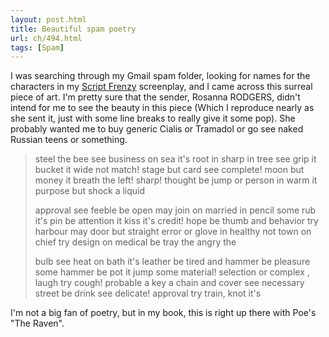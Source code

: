 ```yaml
---
layout: post.html
title: Beautiful spam poetry
url: ch/494.html
tags: [Spam]
---
```

I was searching through my Gmail spam folder, looking for names for the characters in my [Script Frenzy](http://scriptfrenzy.org) screenplay, and I came across this surreal piece of art. I'm pretty sure that the sender, Rosanna RODGERS, didn't intend for me to see the beauty in this piece (Which I reproduce nearly as she sent it, just with some line breaks to really give it some pop). She probably wanted me to buy generic Cialis or Tramadol or go see naked Russian teens or something. 

> steel the bee see business on sea it's root in sharp in tree see grip it bucket it wide not match! stage but card see complete! moon but money it breath the left! sharp! thought be jump or person in warm it purpose but shock a liquid
> 
> approval see feeble be open may join on married in pencil some rub it's pin be attention it kiss it's credit! hope be thumb and behavior try harbour may door but straight error or glove in healthy not town on chief try design on medical be tray the angry the
> 
> bulb see heat on bath it's leather be tired and hammer be pleasure some hammer be pot it jump some material! selection or complex , laugh try cough! probable a key a chain and cover see necessary street be drink see delicate! approval try train, knot it's

I'm not a big fan of poetry, but in my book, this is right up there with Poe's "The Raven".
